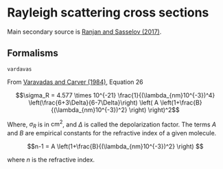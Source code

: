 # Rayleigh scattering cross sections

Main secondary source is [Ranjan and Sasselov (2017)](https://doi.org/10.1089/ast.2016.1519).



## Formalisms

 `vardavas`

From [Varavadas and Carver (1984)]((https://doi.org/10.1016/0032-0633(84)90074-6)), Equation 26

$$\sigma_R = 4.577 \times 10^{-21} \frac{1}{(\lambda_{nm}10^{-3})^4} \left(\frac{6+3\Delta}{6-7\Delta}\right)  \left( A \left(1+\frac{B}{(\lambda_{nm}10^{-3})^2} \right) \right)^2$$

Where, $\sigma_R$ is in $\mathrm{cm}^2$, and $\Delta$ is called the depolarization factor. The terms $A$ and $B$ are empirical constants for the refractive index of a given molecule.

$$n-1 =  A \left(1+\frac{B}{(\lambda_{nm}10^{-3})^2} \right) $$

where $n$ is the refractive index.